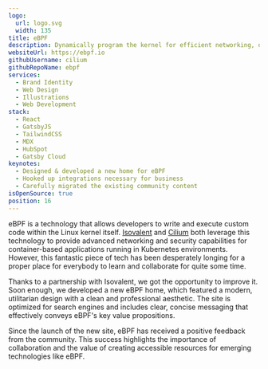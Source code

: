 ```yaml
---
logo:
  url: logo.svg
  width: 135
title: eBPF
description: Dynamically program the kernel for efficient networking, observability, tracing, and security
websiteUrl: https://ebpf.io
githubUsername: cilium
githubRepoName: ebpf
services:
  - Brand Identity
  - Web Design
  - Illustrations
  - Web Development
stack:
  - React
  - GatsbyJS
  - TailwindCSS
  - MDX
  - HubSpot
  - Gatsby Cloud
keynotes:
  - Designed & developed a new home for eBPF
  - Hooked up integrations necessary for business
  - Carefully migrated the existing community content
isOpenSource: true
position: 16
---
```


eBPF is a technology that allows developers to write and execute custom code within the Linux kernel itself. [Isovalent](/case-studies/isovalent) and [Cilium](/case-studies/cilium) both leverage this technology to provide advanced networking and security capabilities for container-based applications running in Kubernetes environments. However, this fantastic piece of tech has been desperately longing for a proper place for everybody to learn and collaborate for quite some time.

Thanks to a partnership with Isovalent, we got the opportunity to improve it. Soon enough, we developed a new eBPF home, which featured a modern, utilitarian design with a clean and professional aesthetic. The site is optimized for search engines and includes clear, concise messaging that effectively conveys eBPF's key value propositions.

Since the launch of the new site, eBPF has received a positive feedback from the community. This success highlights the importance of collaboration and the value of creating accessible resources for emerging technologies like eBPF.
